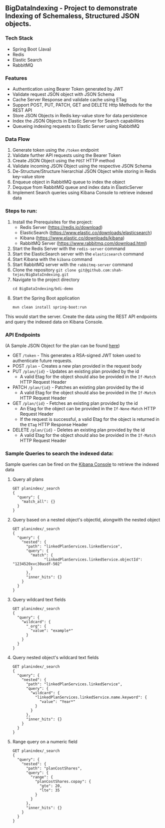 ## BigDataIndexing - Project to demonstrate Indexing of Schemaless, Structured JSON objects.

### Tech Stack
- Spring Boot (Java)
- Redis 
- Elastic Search
- RabbitMQ

### Features
- Authentication using Bearer Token generated by JWT
- Validate request JSON object with JSON Schema
- Cache Server Response and validate cache using ETag
- Support POST, PUT, PATCH, GET and DELETE Http Methods for the REST API
- Store JSON Objects in Redis key-value store for data persistence
- Index the JSON Objects in Elastic Server for Search capabilities
- Queueing indexing requests to Elastic Server using RabbitMQ

### Data Flow
1. Generate token using the `/token` endpoint
2. Validate further API requests using the Bearer Token
3. Create JSON Object using the `POST` HTTP method
4. Validate incoming JSON Object using the respective JSON Schema
5. De-Structure/Structure hierarchial JSON Object while storing in Redis key-value store
6. Enqueue object in RabbitMQ queue to index the object
7. Dequque from RabbitMQ queue and index data in ElasticServer
8. Implement Search queries using Kibana Console to retrieve indexed data

### Steps to run:
1. Install the Prerequisites for the project:
    - Redis Server (https://redis.io/download)
    - ElasticSearch (https://www.elastic.co/downloads/elasticsearch)
    - Kibana (https://www.elastic.co/downloads/kibana)
    - RabbitMQ Server (https://www.rabbitmq.com/download.html)
2. Start the Redis Server with the `redis-server` command
3. Start the ElasticSearch server with the `elasticsearch` command
4. Start Kibana with the `kibana` command
5. Start RabbitMQ server with the `rabbitmq-server` command
6. Clone the repository `git clone git@github.com:shah-tejas/BigDataIndexing.git`
7. Navigate to the project directory
   ```
   cd BigDataIndexing/bdi-demo
   ```
8. Start the Spring Boot application
   ```
   mvn clean install spring-boot:run
   ```

This would start the server. Create the data using the REST API endpoints and
query the indexed data on Kibana Console.


### API Endpoints
(A Sample JSON Object for the plan can be found [here](./usecase.json))

- GET `/token` - This generates a RSA-signed JWT token used to authenticate future requests.
- POST `/plan` - Creates a new plan provided in the request body
- PUT `/plan/{id}` - Updates an existing plan provided by the id
    - A valid Etag for the object should also be provided in the `If-Match` HTTP Request Header
- PATCH `/plan/{id}` - Patches an existing plan provided by the id
    - A valid Etag for the object should also be provided in the `If-Match` HTTP Request Header
- GET `/plan/{id}` - Fetches an existing plan provided by the id
    - An Etag for the object can be provided in the `If-None-Match` HTTP Request Header
    - If the request is successful, a valid Etag for the object is returned in the `ETag` HTTP Response Header
- DELETE `/plan/{id}` - Deletes an existing plan provided by the id
    - A valid Etag for the object should also be provided in the `If-Match` HTTP Request Header

### Sample Queries to search the indexed data:
Sample queries can be fired on the [Kibana Console](http://localhost:5601/app/kibana#/dev_tools/console) to retrieve the indexed data

1. Query all plans
    ```
    GET planindex/_search
    {
      "query": {
        "match_all": {}
      }
    }
    ```
2. Query based on a nested object's objectId, alongwith the nested object
   ```
   GET planindex/_search
   {
     "query": {
       "nested": {
         "path": "linkedPlanServices.linkedService",
         "query": {
           "match": {
                 "linkedPlanServices.linkedService.objectId": "1234520xvc30asdf-502"
           }
         },
         "inner_hits": {}
       }
     }
   }
   ```
3. Query wildcard text fields
   ```
   GET planindex/_search
   {
     "query": {
       "wildcard": {
         "_org": {
           "value": "example*"
         }
       }
     }
   }
   ```
4. Query nested object's wildcard text fields
   ```
   GET planindex/_search
   {
     "query": {
       "nested": {
         "path": "linkedPlanServices.linkedService",
         "query": {
           "wildcard": {
             "linkedPlanServices.linkedService.name.keyword": {
               "value": "Year*"
             }
           }
         },
         "inner_hits": {}
       }
     }
   }
   ```
5. Range query on a numeric field
   ```
   GET planindex/_search
   {
     "query": {
       "nested": {
         "path": "planCostShares",
         "query": {
           "range": {
             "planCostShares.copay": {
               "gte": 20,
               "lte": 35
             }
           }
         },
         "inner_hits": {}
       }
     }
   }
   ```